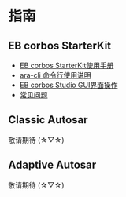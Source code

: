 # 指南

## EB corbos StarterKit
+ [EB corbos StarterKit使用手册](eb_corbos_starterkit/introduction.md)  
+ [ara-cli 命令行使用说明](eb_corbos_starterkit/ara_cli.md)  
+ [EB corbos Studio GUI界面操作](eb_corbos_starterkit/using_gui.md)  
+ [常见问题](eb_corbos_starterkit/trouble_shooting.md)  
## Classic Autosar
敬请期待 (☆▽☆)

## Adaptive Autosar
敬请期待 (☆▽☆)